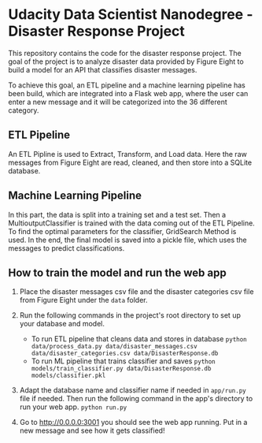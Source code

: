 # Udacity Data Scientist Nanodegree - Disaster Response Project

This repository contains the code for the disaster response project. The goal of the project is to analyze disaster data provided by Figure Eight to build a model for an API that classifies disaster messages. 

To achieve this goal, an ETL pipeline and a machine learning pipeline has been build, which are integrated into a Flask web app, where the user can enter a new message and it will
be categorized into the 36 different category.
## ETL Pipeline
An ETL Pipline is used to Extract, Transform, and Load data. Here the raw messages from Figure Eight are read, cleaned, and then store into a SQLite database. 


## Machine Learning Pipeline
In this part, the data is split into a training set and a test set. Then a MultioutputClassifier is trained with the data coming out of the ETL Pipeline. To find the optimal parameters for the classifier, GridSearch Method is used. In the end, the final model is saved into a pickle file, which uses the messages to predict classifications.


## How to train the model and run the web app
1. Place the disaster messages csv file and the disaster categories csv file from Figure Eight under the `data` folder.

2. Run the following commands in the project's root directory to set up your database and model.

	- To run ETL pipeline that cleans data and stores in database
`python data/process_data.py data/disaster_messages.csv data/disaster_categories.csv data/DisasterResponse.db`
	- To run ML pipeline that trains classifier and saves
`python models/train_classifier.py data/DisasterResponse.db models/classifier.pkl`

3. Adapt the database name and classifier name if needed in `app/run.py` file if needed. Then run the following command in the app's directory to run your web app.
    `python run.py`

3. Go to http://0.0.0.0:3001 you should see the web app running. Put in a new message and see how it gets classified!


